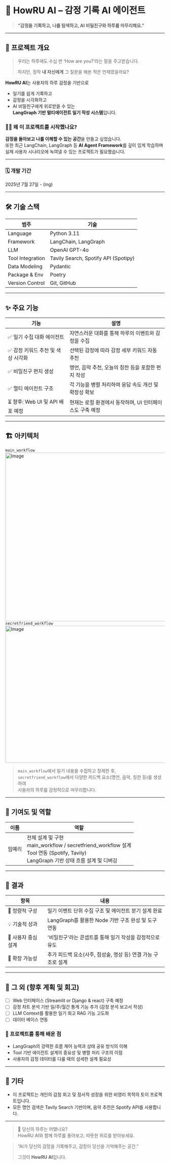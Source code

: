 # 🧠 HowRU AI – 감정 기록 AI 에이전트

> **“감정을 기록하고, 나를 탐색하고, AI 비밀친구와 하루를 마무리해요.”**

---

## 📌 프로젝트 개요

> 우리는 하루에도 수십 번 ‘How are you?’라는 말을 주고받습니다.
> 
> 
> 하지만, 정작 **내 자신에게** 그 질문을 해본 적은 언제였을까요?
>

**HowRU AI**는 사용자의 하루 감정을 기반으로  
- 일기를 쉽게 기록하고  
- 감정을 시각화하고  
- AI 비밀친구에게 위로받을 수 있는  
**LangGraph 기반 멀티에이전트 일기 작성 시스템**입니다.

### 🙋‍♀️ 왜 이 프로젝트를 시작했나요?
**감정을 돌아보고 나를 이해할 수 있는 공간**을 만들고 싶었습니다.  
또한 최근 LangChain, LangGraph 등 **AI Agent Framework**를 깊이 있게 학습하며 실제 사용자 시나리오에 녹여낼 수 있는 프로젝트가 필요했습니다.

---

### 🗓️ 개발 기간
2025년 7월 27일 - (ing)

---

## 🛠️ 기술 스택

| 범주 | 기술 |
|------|------|
| Language | Python 3.11 |
| Framework | LangChain, LangGraph |
| LLM | OpenAI GPT-4o |
| Tool Integration | Tavily Search, Spotify API (Spotipy) |
| Data Modeling | Pydantic |
| Package & Env | Poetry |
| Version Control | Git, GitHub |

---

## ✨ 주요 기능

| 기능 | 설명 |
|------|------|
| ✅ 일기 수집 대화 에이전트 | 자연스러운 대화를 통해 하루의 이벤트와 감정을 수집 |
| ✅ 감정 키워드 추천 및 색상 시각화 | 선택된 감정에 따라 감정 세부 키워드 자동 추천 |
| ✅ 비밀친구 편지 생성 | 명언, 음악 추천, 오늘의 칭찬 등을 포함한 편지 작성 |
| ✅ 멀티 에이전트 구조 | 각 기능을 병렬 처리하여 응답 속도 개선 및 확장성 확보 |
| ⏳ 향후: Web UI 및 API 배포 예정 | 현재는 로컬 환경에서 동작하며, UI 인터페이스도 구축 예정 |

---

## 🏗️ 아키텍처
`main_workflow`
<br>
<img width="773" height="531" alt="Image" src="https://github.com/user-attachments/assets/20d57991-ef82-476b-8a58-88c93cc7f1b1" />
<br>
`secretfriend_workflow`
<br>
<img width="515" height="432" alt="Image" src="https://github.com/user-attachments/assets/ee3bc990-e078-42ed-be0b-be0c78e4402b" />
<br>

> `main_workflow`에서 일기 내용을 수집하고 정제한 후,  
> `secretfriend_workflow`에서 다양한 피드백 요소(명언, 음악, 칭찬 등)를 생성하여  
> 사용자의 하루를 감정적으로 마무리합니다.

---

## 👥 기여도 및 역할

| 이름 | 역할 |
|------|------|
| 임예리 | 전체 설계 및 구현<br>main_workflow / secretfriend_workflow 설계<br>Tool 연동 (Spotify, Tavily)<br>LangGraph 기반 상태 흐름 설계 및 디버깅 |

---

## 🏁 결과

| 항목 | 내용 |
|------|------|
| 🎯 정량적 구성 | 일기 이벤트 단위 수집 구조 및 에이전트 분기 설계 완료 |
| 💡 기술적 성과 | LangGraph를 활용한 Node 기반 구조 완성 및 도구 연동 |
| 🤝 사용자 중심 설계 | '비밀친구'라는 콘셉트를 통해 일기 작성을 감정적으로 유도 |
| 🎯 확장 가능성 | 추가 피드백 요소(사주, 점성술, 명상 등) 연결 가능 구조로 설계 |

---

## 🔮 그 외 (향후 계획 및 회고)

- [ ] Web 인터페이스 (Streamlit or Django & react) 구축 예정
- [ ] 감정 차트 분석 기반 일/주/월간 통계 기능 추가 (감정 분석 보고서 작성)
- [ ] LLM Context를 활용한 일기 회고 RAG 기능 고도화
- [ ] 데이터 베이스 연동

### 💬 프로젝트를 통해 배운 점
- LangGraph의 강력한 흐름 제어 능력과 상태 공유 방식의 이해
- Tool 기반 에이전트 설계의 중요성 및 병렬 처리 구조의 이점
- 사용자의 감정 데이터를 다룰 때의 섬세한 설계 필요성

---

## 📎 기타

- 이 프로젝트는 개인의 감정 회고 및 정서적 성장을 위한 비영리 목적의 토이 프로젝트입니다.
- 모든 명언 검색은 Tavily Search 기반이며, 음악 추천은 Spotify API를 사용합니다.

---

> 🤗 당신의 하루는 어땠나요?  
> HowRU AI와 함께 하루를 돌아보고, 따뜻한 위로를 받아보세요.

> “AI가 당신의 감정을 기록해주고, 감정이 당신을 기억해주는 공간.”
>  
> 
> 그것이 **HowRU AI**입니다.
> 
